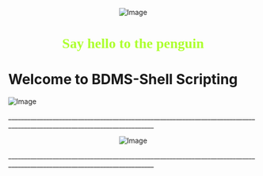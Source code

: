 <div><p align="center">
    <img src="https://chemnitzer.linux-tage.de/2017/static/img/box/tuxel.gif" alt="Image" />
</p></div>

<h1> <p align="center" style="color:#adff2f; font-family:cursive"> Say hello to the penguin  </p></h1>

# <h1>Welcome to BDMS-Shell Scripting</h1>

<p align="left">
    <img src="https://i.imgur.com/RFDqSfq.jpg" alt="Image" />
</p>
____________________________________________________________________________________________________________________________
<p align="center">
    <img src="https://3.bp.blogspot.com/-4WWNXaZWBpE/WXXotU8t83I/AAAAAAAAAcM/MoUvBqb3e9s2ogf7yOfYKDRwmdEhmZi7wCLcBGAs/s1600/iti.png" alt="Image" />
</p>
____________________________________________________________________________________________________________________________
